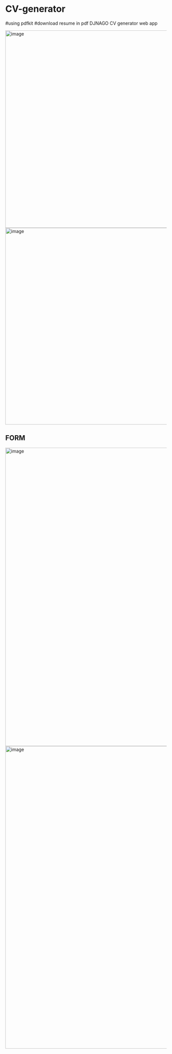 # CV-generator

#using pdfkit
#download resume in pdf
DJNAGO CV generator web app

<img width="614" alt="image" src="https://github.com/Geek-prince7/CV-generator/assets/95235530/a8a4fcc9-86f0-4f9d-921f-0b7f7c56cff3">


<img width="612" alt="image" src="https://github.com/Geek-prince7/CV-generator/assets/95235530/caa2de2b-945c-4b1c-8ef2-58ba82339c9a">




<h2>FORM </h2>

<img width="928" alt="image" src="https://github.com/Geek-prince7/CV-generator/assets/95235530/d07f9e19-e8b1-40c2-8504-4fdf0b1cf4cb">


<img width="941" alt="image" src="https://github.com/Geek-prince7/CV-generator/assets/95235530/39e8575c-dfe0-462c-8381-68c497946473">

